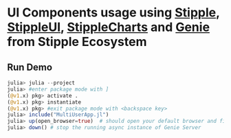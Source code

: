 # UI Components usage using [Stipple](https://github.com/GenieFramework/Stipple.jl), [StippleUI](https://github.com/GenieFramework/StippleUI.jl), [StippleCharts](https://github.com/GenieFramework/StippleCharts.jl) and [Genie](https://github.com/GenieFramework/Genie.jl) from Stipple Ecosystem

## Run Demo
```julia
julia> julia --project
julia> #enter package mode with ]
(@v1.x) pkg> activate .
(@v1.x) pkg> instantiate
(@v1.x) pkg> #exit package mode with <backspace key>
julia> include("MultiUserApp.jl")
julia> up(open_browser=true)  # should open your default browser and fire up Genie server at port between `8000:9000`
julia> down() # stop the running async instance of Genie Server
```